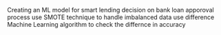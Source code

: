 Creating an ML model for smart lending decision on bank loan apporoval process
use SMOTE technique to handle imbalanced data
use difference Machine Learning algorithm to check the differnce in accuracy
